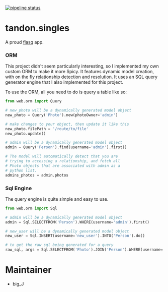 [![pipeline status](https://gitlab.com/b1g_J/tandon.singles/badges/master/pipeline.svg)](https://gitlab.com/b1g_J/tandon.singles/commits/master)

# tandon.singles

A proud [flasq](https://gitlab.com/b1g_J/flasq) app.

### ORM

This project didn't seem particularly interesting, so I implemented my own custom ORM to make it more Spicy. 
It features dynamic model creation, with on the fly relationship detection and resolution. 
It uses an SQL query generator engine that I also implemented for this project.

To use the ORM, all you need to do is query a table like so:
```python
from web.orm import Query

# new_photo will be a dynamically generated model object
new_photo = Query('Photo').new(photoOwner='admin')

# make changes to your object, then update it like this
new_photo.filePath = '/route/to/file'
new_photo.update()

# admin will be a dynamically generated model object
admin = Query('Person').find(username='admin').first()

# The model will automatically detect that you are 
# trying to accessing a relationship, and fetch all 
# Photo objects that are associated with admin as a 
# python list.
admins_photos = admin.photos
```

### Sql Engine

The query engine is quite simple and easy to use.

```python
from web.orm import Sql

# admin will be a dynamically generated model object
admin = Sql.SELECTFROM('Person').WHERE(username='admin').first()

# new_user will be a dynamically generated model object
new_user = Sql.INSERT(username='new_user').INTO('Person').do()

# to get the raw sql being generated for a query
raw_sql, args = Sql.SELECTFROM('Photo').JOIN('Person').WHERE(username='admin').gen()

```

# Maintainer
- big_J

